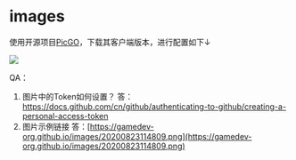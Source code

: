 # images

使用开源项目[PicGO](https://github.com/Molunerfinn/PicGo)，下载其客户端版本，进行配置如下↓

![](https://gamedev-org.github.io/images/20200823114809.png)

QA：
1. 图片中的Token如何设置？
答：https://docs.github.com/cn/github/authenticating-to-github/creating-a-personal-access-token
2. 图片示例链接
答：[https://gamedev-org.github.io/images/20200823114809.png](https://gamedev-org.github.io/images/20200823114809.png)
